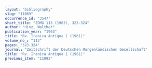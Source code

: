 ```yaml
---
layout: "bibliography"
slug: "11089"
occurrence_id: "3547"
short_title: "ZDMG 113 (1963), 323-324"
author: "Hinz, Walther"
publication_year: "1963"
title: "Rv. Iranica Antiqua 1 (1961)"
volume_no_: "113"
pages: "323-324"
journal: "Zeitschrift der Deutschen Morgenländischen Gesellschaft"
title: "Rv. Iranica Antiqua 1 (1961)"
previous_item: "11092"
---
```

